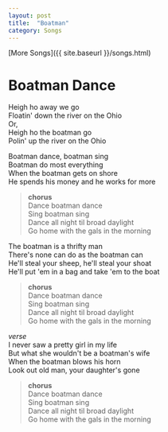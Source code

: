 ```yaml
---
layout: post
title:  "Boatman"
category: Songs
---
```


[More Songs]({{ site.baseurl }}/songs.html)

# Boatman Dance

Heigh ho away we go   
Floatin' down the river on the Ohio   
Or,   
Heigh ho the boatman go   
Polin' up the river on the Ohio  
  
Boatman dance, boatman sing   
Boatman do most everything   
When the boatman gets on shore   
He spends his money and he works for more  

> **chorus**  
> Dance boatman dance   
> Sing boatman sing   
> Dance all night til broad daylight   
> Go home with the gals in the morning  

The boatman is a thrifty man   
There's none can do as the boatman can   
He'll steal your sheep, he'll steal your shoat   
He'll put 'em in a bag and take 'em to the boat  
  
> **chorus**  
> Dance boatman dance   
> Sing boatman sing   
> Dance all night til broad daylight   
> Go home with the gals in the morning  
  
_verse_  
I never saw a pretty girl in my life   
But what she wouldn't be a boatman's wife   
When the boatman blows his horn   
Look out old man, your daughter's gone  
  
> **chorus**  
> Dance boatman dance   
> Sing boatman sing   
> Dance all night til broad daylight   
> Go home with the gals in the morning  
  
  